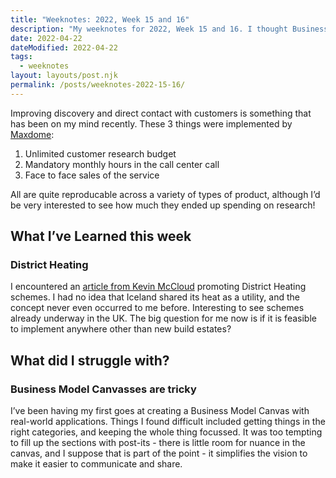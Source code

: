 ```yaml
---
title: "Weeknotes: 2022, Week 15 and 16"
description: "My weeknotes for 2022, Week 15 and 16. I thought Business Model Canvasses would be easy. Also, how to encourage customer contact."
date: 2022-04-22
dateModified: 2022-04-22
tags:
  - weeknotes
layout: layouts/post.njk
permalink: /posts/weeknotes-2022-15-16/
---
```


Improving discovery and direct contact with customers is something that has been on my mind recently. These 3 things were implemented by [Maxdome](https://jeffgothelf.com/blog/okr-leadership-without-product-discovery-your-teams-are-just-guessing/):

1. Unlimited customer research budget
2. Mandatory monthly hours in the call center call
3. Face to face sales of the service

All are quite reproducable across a variety of types of product, although I’d be very interested to see how much they ended up spending on research!

## What I’ve Learned this week

### District Heating

I encountered an [article from Kevin McCloud](https://group.vattenfall.com/uk/newsroom/News/2022/why-district-heating-is-good-news-for-all-of-us) promoting District Heating schemes. I had no idea that Iceland shared its heat as a utility, and the concept never even occurred to me before. Interesting to see schemes already underway in the UK. The big question for me now is if it is feasible to implement anywhere other than new build estates?

## What did I struggle with?

### Business Model Canvasses are tricky

I’ve been having my first goes at creating a Business Model Canvas with real-world applications. Things I found difficult included getting things in the right categories, and keeping the whole thing focussed. It was too tempting to fill up the sections with post-its - there is little room for nuance in the canvas, and I suppose that is part of the point - it simplifies the vision to make it easier to communicate and share.